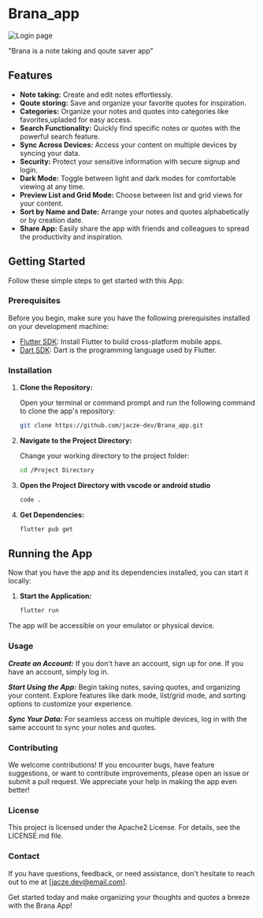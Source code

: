 # Brana_app

![Login page]([URL](https://firebasestorage.googleapis.com/v0/b/photos-for-projcts.appspot.com/o/Screenshot_20231028-182437.png?alt=media&token=d6b4d2d3-ea18-4e6f-91db-ad83d18c09fc&_gl=1*1dv4g4o*_ga*Mjg2MTQ3MTE3LjE2OTMyMDM2OTg.*_ga_CW55HF8NVT*MTY5ODU0NDQ2OC45LjEuMTY5ODU0NDc5Ni40Ni4wLjA.))


"Brana is a note taking and qoute saver app"

## Features

- **Note taking:** Create and edit notes effortlessly.
- **Qoute storing:** Save and organize your favorite quotes for inspiration.
- **Categories:** Organize your notes and quotes into categories like favorites,upladed for easy access.
- **Search Functionality:** Quickly find specific notes or quotes with the powerful search feature.
- **Sync Across Devices:** Access your content on multiple devices by syncing your data.
- **Security:** Protect your sensitive information with secure signup and login.
- **Dark Mode:** Toggle between light and dark modes for comfortable viewing at any time.
- **Preview List and Grid Mode:** Choose between list and grid views for your content.
- **Sort by Name and Date:** Arrange your notes and quotes alphabetically or by creation date.
- **Share App:** Easily share the app with friends and colleagues to spread the productivity and inspiration.

## Getting Started

Follow these simple steps to get started with this App:

### Prerequisites

Before you begin, make sure you have the following prerequisites installed on your development machine:

- [Flutter SDK](https://flutter.dev/docs/get-started/install): Install Flutter to build cross-platform mobile apps.
- [Dart SDK](https://dart.dev/get-dart): Dart is the programming language used by Flutter.

### Installation

1. **Clone the Repository:**

   Open your terminal or command prompt and run the following command to clone the app's repository:

   ```bash
   git clone https://github.com/jacze-dev/Brana_app.git

2. **Navigate to the Project Directory:**

   Change your working directory to the project folder:

   ```bash
   cd /Project Directory

3. **Open the Project Directory with vscode or android studio**

    ```cmd
   code .

4. **Get Dependencies:**

   ```cmd
   flutter pub get

## Running the App

Now that you have the app and its dependencies installed, you can start it locally:

1. **Start the Application:**

   ```bash
   flutter run

The app will be accessible on your emulator or physical device.

### Usage

   ***Create an Account:*** If you don't have an account, sign up for one. If you have an account, simply log in.

   ***Start Using the App:*** Begin taking notes, saving quotes, and organizing your content. Explore features like dark mode, list/grid mode, and sorting options to customize your experience.

   ***Sync Your Data:*** For seamless access on multiple devices, log in with the same account to sync your notes and quotes.

### Contributing

   We welcome contributions! If you encounter bugs, have feature suggestions, or want to contribute improvements, please open an issue or submit a pull request. We appreciate your help in making the app even better!

### License

   This project is licensed under the Apache2 License. For details, see the LICENSE.md file.

### Contact

   If you have questions, feedback, or need assistance, don't hesitate to reach out to me at [jacze.dev@email.com].

   Get started today and make organizing your thoughts and quotes a breeze with the Brana App!
